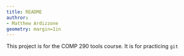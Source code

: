 ```yaml
---
title: README
authror:
- Matthew Ardizzone
geometry: margin=1in
---
```


This project is for the COMP 290 tools course.
It is for practicing `git`


